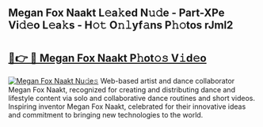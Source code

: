 ## Megan Fox Naakt L𝚎a𝚔ed N𝚞𝚍e - Part-XPe Vi𝚍𝚎o L𝚎a𝚔s - H𝚘𝚝 O𝚗𝚕yf𝚊ns P𝚑𝚘tos rJml2

# <h2><a href="http://kf86xvj.oniu.top/?m=Megan+Fox+Naakt">🔗👉 🔴 Megan Fox Naakt P𝚑ot𝚘𝚜 V𝚒d𝚎o</a></h2>

[![Megan Fox Naakt Nu𝚍e𝚜](https://i.imgur.com/0qMVB7G.gif)](http://kf86xvj.oniu.top/?m=Megan+Fox+Naakt)
Web-based artist and dance collaborator Megan Fox Naakt, recognized for creating and distributing dance and lifestyle content via solo and collaborative dance routines and short videos. Inspiring inventor Megan Fox Naakt, celebrated for their innovative ideas and commitment to bringing new technologies to the world.  

